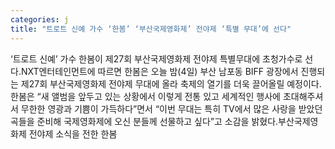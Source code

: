 ```yaml
---
categories: j
title: "트로트 신예 가수 ‘한봄’ ‘부산국제영화제’ 전야제 ‘특별 무대’에 선다"
---
```

‘트로트 신예’ 가수 한봄이 제27회 부산국제영화제 전야제 특별무대에 초청가수로 선다.NXT엔터테인먼트에 따르면 한봄은 오늘 밤(4일) 부산 남포동 BIFF 광장에서 진행되는 제27회 부산국제영화제 전야제 무대에 올라 축제의 열기를 더욱 끌어올릴 예정이다.한봄은 “새 앨범을 앞두고 있는 상황에서 이렇게 전통 있고 세계적인 행사에 초대해주셔서 무한한 영광과 기쁨이 가득하다”면서 “이번 무대는 특히 TV에서 많은 사랑을 받았던 곡들을 준비해 국제영화제에 오신 분들께 선물하고 싶다”고 소감을 밝혔다.부산국제영화제 전야제 소식을 전한 한봄